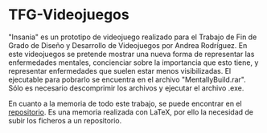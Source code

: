 # TFG-Videojuegos

"Insania" es un prototipo de videojuego realizado para el Trabajo de Fin de Grado de Diseño y Desarrollo de Videojuegos por Andrea Rodríguez. En este videojuegos se pretende mostrar una nueva forma de representar las enfermedades mentales, concienciar sobre la importancia que esto tiene, y representar enfermedades que suelen estar menos visibilizadas. El ejecutable para pobrarlo se encuentra en el archivo "MentallyBuild.rar". Sólo es necesario descomprimir los archivos y ejecutar el archivo .exe. 

En cuanto a la memoria de todo este trabajo, se puede encontrar en el [repositorio](https://github.com/AndreoPSullivan/LaTeX-TFG). Es una memoria realizada con LaTeX, por ello la necesidad de subir los ficheros a un repositorio. 
